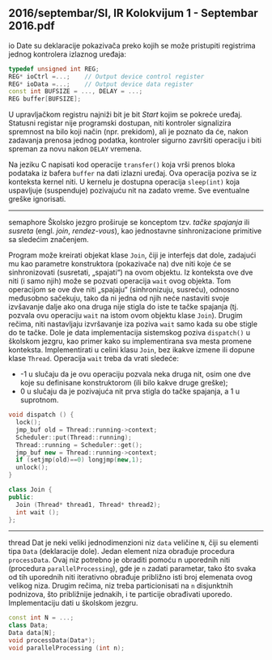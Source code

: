 2016/septembar/SI, IR Kolokvijum 1 - Septembar 2016.pdf
--------------------------------------------------------------------------------
io
Date su deklaracije pokazivača preko kojih se može pristupiti registrima jednog kontrolera
izlaznog uređaja:
```cpp
typedef unsigned int REG;
REG* ioCtrl =...;    // Output device control register
REG* ioData =...;    // Output device data register
const int BUFSIZE = ..., DELAY = ...;
REG buffer[BUFSIZE];
```
U upravljačkom registru najniži bit je bit *Start* kojim se pokreće uređaj. Statusni registar nije
programski dostupan, niti kontroler signalizira spremnost na bilo koji način (npr. prekidom),
ali je poznato da će, nakon zadavanja prenosa jednog podatka, kontroler sigurno završiti
operaciju i biti spreman za novu nakon `DELAY` vremena.

Na jeziku C napisati kod operacije `transfer()` koja vrši prenos bloka podataka iz bafera
`buffer` na dati izlazni uređaj. Ova operacija poziva se iz konteksta kernel niti. U kernelu je
dostupna operacija `sleep(int)` koja uspavljuje (suspenduje) pozivajuću nit na zadato vreme.
Sve eventualne greške ignorisati.

--------------------------------------------------------------------------------
semaphore
Školsko jezgro proširuje se konceptom tzv. *tačke spajanja* ili *susreta* (engl. *join*, *rendez-vous*), kao jednostavne sinhronizacione primitive sa sledećim značenjem.

Program može kreirati objekat klase `Join`, čiji je interfejs dat dole, zadajući mu kao parametre
konstruktora (pokazivače na) dve niti koje će se sinhronizovati (susretati, „spajati“) na ovom
objektu. Iz konteksta ove dve niti (i samo njih) može se pozvati operacija `wait` ovog objekta.
Tom operacijom se ove dve niti „spajaju“  (sinhronizuju, susreću), odnosno međusobno
sačekuju, tako da ni jedna od njih neće nastaviti svoje izvšavanje dalje ako ona druga nije
stigla do iste te tačke spajanja (tj. pozvala ovu operaciju `wait` na istom ovom objektu klase
`Join`). Drugim rečima, niti nastavljaju izvršavanje iza poziva `wait` samo kada su obe stigle do
te tačke.
Dole je data implementacija sistemskog poziva `dispatch()` u školskom jezgru, kao primer
kako su implementirana sva mesta promene konteksta. Implementirati u celini klasu `Join`, bez
ikakve izmene ili dopune klase `Thread`. Operacija `wait` treba da vrati sledeće:

- -1 u slučaju da je ovu operaciju pozvala neka druga nit, osim one dve koje su
definisane konstruktorom (ili bilo kakve druge greške);
- 0 u slučaju da je pozivajuća nit prva stigla do tačke spajanja, a 1 u suprotnom.

```cpp
void dispatch () {
  lock();
  jmp_buf old = Thread::running->context;
  Scheduler::put(Thread::running);
  Thread::running = Scheduler::get();
  jmp_buf new = Thread::running->context;
  if (setjmp(old)==0) longjmp(new,1);
  unlock();
}

class Join {
public:
  Join (Thread* thread1, Thread* thread2);
  int wait ();
};
```

--------------------------------------------------------------------------------
thread
Dat je neki veliki jednodimenzioni niz `data` veličine `N`, čiji su elementi tipa `Data` (deklaracije
dole). Jedan element niza obrađuje procedura `processData`. Ovaj niz potrebno je obraditi
pomoću n uporednih niti (procedura `parallelProcessing`), gde je `n` zadati parametar, tako
što svaka od tih uporednih niti iterativno obrađuje približno isti broj elemenata ovog velikog
niza. Drugim rečima, niz treba particionisati na `n` disjunktnih podnizova, što približnije
jednakih, i te particije obrađivati uporedo. Implementaciju dati u školskom jezgru.
```cpp
const int N = ...;
class Data;
Data data[N];
void processData(Data*);
void parallelProcessing (int n);
```
